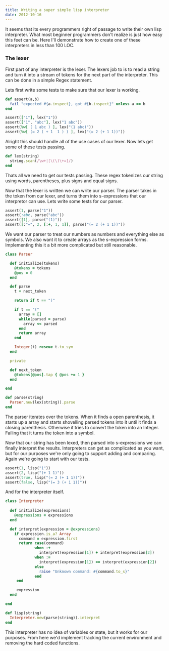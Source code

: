 ```yaml
---
title: Writing a super simple lisp interpreter
date: 2012-10-16
---
```

It seems that its every programmers right of passage to write their own lisp
interpreter.  What most beginner programmers don't realize is just how easy this
feet can be.  Here I'll demonstrate how to create one of these interpreters in
less than 100 LOC.

### The lexer

First part of any interpreter is the lexer.  The lexers job to is to read
a string and turn it into a stream of tokens for the next part of the
interpreter.  This can be done in a simple Regex statement.

Lets first write some tests to make sure that our lexer is working.

```ruby
def assert(a,b)
  fail "expected #{a.inspect}, got #{b.inspect}" unless a == b
end

assert(["1"], lex("1"))
assert(["1", "abc"], lex("1 abc"))
assert(%w[ ( 1 abc ) ], lex("(1 abc)"))
assert(%w[ (= 2 ( + 1  1 ) ) ], lex("(= 2 (+ 1 1))"))
```

Alright this should handle all of the use cases of our lexer.  Now lets get
some of these tests passing.

```ruby
def lex(string)
  string.scan(/\w+|[\(\)\+=]/)
end
```

Thats all we need to get our tests passing.  These regex tokenizes our string
using words, parentheses, plus signs and equal signs.

Now that the lexer is written we can write our parser.  The parser takes in the
token from our lexer, and turns them into s-expressions that our interpretor
can use. Lets write some tests for our parser.

```ruby
assert(1, parse("1"))
assert(:abc, parse("abc"))
assert([1], parse("(1)"))
assert([:"=", 2, [:+, 1, 1]], parse("(= 2 (+ 1 1))"))
```

We want our parser to treat our numbers as numbers and everything else as
symbols.  We also want it to create arrays as the s-expression forms.
Implementing this it a bit more complicated but still reasonable.

```ruby
class Parser

  def initialize(tokens)
    @tokens = tokens
    @pos = 0
  end

  def parse
    t = next_token

    return if t == ")"

    if t == "("
      array = []
      while(parsed = parse)
        array << parsed
      end
      return array
    end

    Integer(t) rescue t.to_sym
  end

  private

  def next_token
    @tokens[@pos].tap { @pos += 1 }
  end

end

def parse(string)
  Parser.new(lex(string)).parse
end
```

The parser iterates over the tokens.  When it finds a open parenthesis, it
starts up a array and starts shovelling parsed tokens into it until it finds
a closing parenthesis.  Otherwise it tries to convert the token into an
Integer.  Failing that it turns the token into a symbol.

Now that our string has been lexed, then parsed into s-expressions we can
finally interpret the results.  Interpreters can get as complicated as you
want, but for our purposes we're only going to support adding and comparing.
Again we're going to start with our tests.

```ruby
assert(1, lisp("1"))
assert(2, lisp("(+ 1 1)"))
assert(true, lisp("(= 2 (+ 1 1))"))
assert(false, lisp("(= 3 (+ 1 1))"))
```

And for the interpreter itself.

```ruby
class Interpreter
  
  def initialize(expressions)
    @expressions = expressions
  end

  def interpret(expression = @expressions)
    if expression.is_a? Array
      command = expression.first
      return case(command)
             when :+
               interpret(expression[1]) + interpret(expression[2])
             when :=
               interpret(expression[1]) == interpret(expression[2])
             else
               raise "Unknown command: #{command.to_s}"
             end
     end

     expression
  end

end

def lisp(string)
  Interpreter.new(parse(string)).interpret
end
```

This interpreter has no idea of variables or state, but it works for our
purposes.  From here we'd implement tracking the current environment and
removing the hard coded functions.
